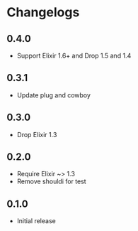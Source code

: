 # Changelogs
## 0.4.0
- Support Elixir 1.6+ and Drop 1.5 and 1.4

## 0.3.1
- Update plug and cowboy

## 0.3.0
- Drop Elixir 1.3

## 0.2.0
- Require Elixir ~> 1.3
- Remove shouldi for test

## 0.1.0
- Initial release
